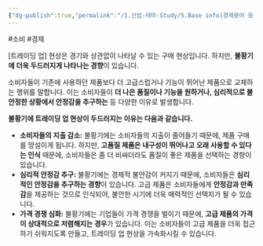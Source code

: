 ```yaml
---
{"dg-publish":true,"permalink":"/1.산업-테마-Study/5.Base info(경제용어 등 기타 정보)/경제용어/트레이딩 업/","created":"2024-11-20T21:02:30.032+09:00","updated":"2025-06-03T20:07:22.382+09:00"}
---
```


#소비 #경제

[트레이딩 업] 현상은 경기와 상관없이 나타날 수 있는 구매 현상입니다. 하지만, **불황기에 더욱 두드러지게 나타나는 경향**이 있습니다.

소비자들이 기존에 사용하던 제품보다 더 고급스럽거나 기능이 뛰어난 제품으로 교체하는 행위를 말합니다. 이는 소비자들이 **더 나은 품질이나 기능을 원하거나, 심리적으로 불안정한 상황에서 안정감을 추구하는** 등 다양한 이유로 발생합니다.

**불황기에 트레이딩 업 현상이 두드러지는 이유는 다음과 같습니다.**

- **소비자들의 지출 감소:** 불황기에는 소비자들의 지출이 줄어들기 때문에, 제품 구매를 망설이게 됩니다. 하지만, **고품질 제품은 내구성이 뛰어나고 오래 사용할 수 있다는 인식** 때문에, 소비자들은 좀 더 비싸더라도 품질이 좋은 제품을 선택하는 경향이 있습니다.
- **심리적 안정감 추구:** 불황기에는 경제적 불안감이 커지기 때문에, 소비자들은 **심리적인 안정감을 추구하는 경향**이 있습니다. 고급 제품은 소비자들에게 **안정감과 만족감**을 제공하는 것으로 인식되어, 불안한 시기에 더욱 매력적인 선택지가 될 수 있습니다.
- **가격 경쟁 심화:** 불황기에는 기업들이 가격 경쟁을 벌이기 때문에, **고급 제품의 가격이 상대적으로 저렴해지는 경우**가 있습니다. 이는 소비자들이 고급 제품을 더욱 접근하기 쉬워지도록 만들고, 트레이딩 업 현상을 가속화시킬 수 있습니다.